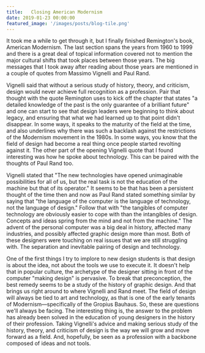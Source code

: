 ```yaml
---
title:   Closing American Modernism
date: 2019-01-23 00:00:00
featured_image: '/images/posts/blog-tile.png'
---
```


It took me a while to get through it, but I finally finished Remington's book, American Modernism. The last section spans the years from 1960 to 1999 and there is a great deal of topical information covered not to mention the major cultural shifts that took places between those years. The big messages that I took away after reading about those years are mentioned in a couple of quotes from Massimo Vignelli and Paul Rand. 

Vignelli said that without a serious study of history, theory, and criticism, design would never achieve full recognition as a profession. Pair that thought with the quote Remington uses to kick off the chapter that states "a detailed knowledge of the past is the only guarantee of a brilliant future" and one can start to see that design leaders were beginning to think about legacy, and ensuring that what we had learned up to that point didn't disappear. In some ways, it speaks to the maturity of the field at the time, and also underlines why there was such a backlash against the restrictions of the Modernism movement in the 1980s. In some ways, you know that the field of design had become a real thing once people started revolting against it. The other part of the opening Vignelli quote that I found interesting was how he spoke about technology. This can be paired with the thoughts of Paul Rand too.

Vignelli stated that "The new technologies have opened unimaginable possibilities for all of us, but the real task is not the education of the machine but that of its operator." It seems to be that has been a persistent thought of the time then and now as Paul Rand stated something similar by saying that "the language of the computer is the language of technology, not the language of design." Follow that with "the tangibles of computer technology are obviously easier to cope with than the intangibles of design. Concepts and ideas spring from the mind and not from the machine." The advent of the personal computer was a big deal in history, affected many industries, and possibly affected graphic design more than most. Both of these designers were touching on real issues that we are still struggling with. The separation and inevitable pairing of design and technology. 

One of the first things I try to implore to new design students is that design is about the idea, not about the tools we use to execute it. It doesn't help that in popular culture, the archetype of the designer sitting in front of the computer "making design" is pervasive. To break that preconception, the best remedy seems to be a study of the history of graphic design. And that brings us right around to where  Vignelli and Rand meet. The field of design will always be tied to art and technology, as that is one of the early tenants of Modernism—specifically of the Gropius Bauhaus. So, these are questions we'll always be facing. The interesting thing is, the answer to the problem has already been solved in the education of young designers in the history of their profession. Taking Vignelli's advice and making serious study of the history, theory, and criticism of design is the way we will grow and move forward as a field. And, hopefully, be seen as a profession with a backbone composed of ideas and not tools.